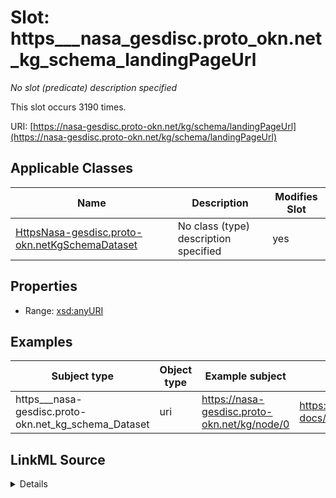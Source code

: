 

# Slot: https___nasa_gesdisc.proto_okn.net_kg_schema_landingPageUrl


_No slot (predicate) description specified_






This slot occurs 3190 times.


URI: [https://nasa-gesdisc.proto-okn.net/kg/schema/landingPageUrl](https://nasa-gesdisc.proto-okn.net/kg/schema/landingPageUrl)



<!-- no inheritance hierarchy -->





## Applicable Classes

| Name | Description | Modifies Slot |
| --- | --- | --- |
| [HttpsNasa-gesdisc.proto-okn.netKgSchemaDataset](../classes/HttpsNasa-gesdisc.proto-okn.netKgSchemaDataset.md) | No class (type) description specified |  yes  |







## Properties

* Range: [xsd:anyURI](http://www.w3.org/2001/XMLSchema#anyURI)






## Examples

| Subject type | Object type | Example subject | Example object | Occurrences |
| --- | --- | --- | --- | --- |
| https___nasa-gesdisc.proto-okn.net_kg_schema_Dataset | uri | https://nasa-gesdisc.proto-okn.net/kg/node/0 | https://archive.podaac.earthdata.nasa.gov/podaac-ops-cumulus-docs/ers1/open/L3/byu_scp/sigma0enhanced/docs/dLongERS1.html | 3190 |




## LinkML Source

<details>

```yaml
name: https___nasa-gesdisc.proto-okn.net_kg_schema_landingPageUrl
annotations:
  count:
    tag: count
    value: 3190
description: No slot (predicate) description specified
examples:
- object:
    example_object: https://archive.podaac.earthdata.nasa.gov/podaac-ops-cumulus-docs/ers1/open/L3/byu_scp/sigma0enhanced/docs/dLongERS1.html
    example_object_type: uri
    example_predicate: https://nasa-gesdisc.proto-okn.net/kg/schema/landingPageUrl
    example_subject: https://nasa-gesdisc.proto-okn.net/kg/node/0
    example_subject_type: https___nasa-gesdisc.proto-okn.net_kg_schema_Dataset
from_schema: nasa-gesdisc
rank: 1000
slot_uri: https://nasa-gesdisc.proto-okn.net/kg/schema/landingPageUrl
alias: https___nasa_gesdisc.proto_okn.net_kg_schema_landingPageUrl
domain_of:
- https___nasa-gesdisc.proto-okn.net_kg_schema_Dataset
range: uri

```
</details>
